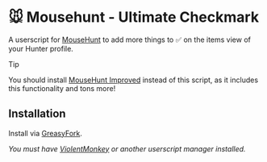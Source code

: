 # 🐭️ Mousehunt - Ultimate Checkmark

A userscript for [MouseHunt](https://mousehuntgame.com) to add more things to ✅️ on the items view of your Hunter profile.

> [!TIP]
> You should install [MouseHunt Improved](https://github.com/MHCommunity/mousehunt-improved) instead of this script, as it includes this functionality and tons more!


## Installation

Install via [GreasyFork](https://greasyfork.org/en/scripts/461469-mousehunt-ultimate-checkmark).

*You must have [ViolentMonkey](https://violentmonkey.github.io/) or another userscript manager installed.*
